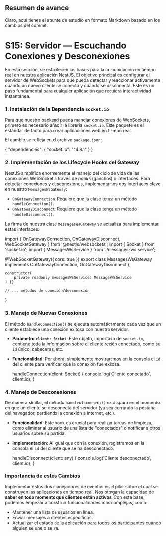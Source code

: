 ## Resumen de avance
Claro, aquí tienes el apunte de estudio en formato Markdown basado en los cambios del commit.

# S15: Servidor — Escuchando Conexiones y Desconexiones

En esta sección, se establecen las bases para la comunicación en tiempo real en nuestra aplicación NestJS. El objetivo principal es configurar el servidor de WebSockets para que pueda detectar y reaccionar activamente cuando un nuevo cliente se conecta y cuando se desconecta. Este es un paso fundamental para cualquier aplicación que requiera interactividad instantánea.

### 1. Instalación de la Dependencia `socket.io`

Para que nuestro backend pueda manejar conexiones de WebSockets, primero es necesario añadir la librería `socket.io`. Este paquete es el estándar de facto para crear aplicaciones web en tiempo real.

El cambio se refleja en el archivo `package.json`:

{
    "dependencies": {
        "socket.io": "^4.8.1"
    }
}

### 2. Implementación de los Lifecycle Hooks del Gateway

NestJS simplifica enormemente el manejo del ciclo de vida de las conexiones WebSocket a través de *hooks* (ganchos) o interfaces. Para detectar conexiones y desconexiones, implementamos dos interfaces clave en nuestro `MessagesWsGateway`:

*   `OnGatewayConnection`: Requiere que la clase tenga un método `handleConnection()`.
*   `OnGatewayDisconnect`: Requiere que la clase tenga un método `handleDisconnect()`.

La firma de nuestra clase `MessagesWsGateway` se actualiza para implementar estas interfaces:

import {
    OnGatewayConnection,
    OnGatewayDisconnect,
    WebSocketGateway
} from '@nestjs/websockets';
import { Socket } from 'socket.io';
import { MessagesWsService } from './messages-ws.service';

@WebSocketGateway({ cors: true })
export class MessagesWsGateway implements OnGatewayConnection, OnGatewayDisconnect {

    constructor(
        private readonly messagesWsService: MessagesWsService
    ) {}

    // ... métodos de conexión/desconexión
}

### 3. Manejo de Nuevas Conexiones

El método `handleConnection()` se ejecuta automáticamente cada vez que un cliente establece una conexión exitosa con nuestro servidor.

*   **Parámetro `client: Socket`**: Este objeto, importado de `socket.io`, contiene toda la información sobre el cliente recién conectado, como su `id` único, cabeceras, etc.
*   **Funcionalidad**: Por ahora, simplemente mostraremos en la consola el `id` del cliente para verificar que la conexión fue exitosa.

    handleConnection(client: Socket) {
        console.log('Cliente conectado', client.id);
    }

### 4. Manejo de Desconexiones

De manera similar, el método `handleDisconnect()` se dispara en el momento en que un cliente se desconecta del servidor (ya sea cerrando la pestaña del navegador, perdiendo la conexión a internet, etc.).

*   **Funcionalidad**: Este hook es crucial para realizar tareas de limpieza, como eliminar al usuario de una lista de "conectados" o notificar a otros usuarios sobre su partida.
*   **Implementación**: Al igual que con la conexión, registramos en la consola el `id` del cliente que se ha desconectado.

    handleDisconnect(client: any) {
        console.log('Cliente desconectado', client.id);
    }

### Importancia de estos Cambios

Implementar estos dos manejadores de eventos es el pilar sobre el cual se construyen las aplicaciones en tiempo real. Nos otorgan la capacidad de **saber en todo momento qué clientes están activos**. Con esta base, podemos empezar a construir funcionalidades más complejas, como:

*   Mantener una lista de usuarios en línea.
*   Enviar mensajes a clientes específicos.
*   Actualizar el estado de la aplicación para todos los participantes cuando alguien se une o se va.
